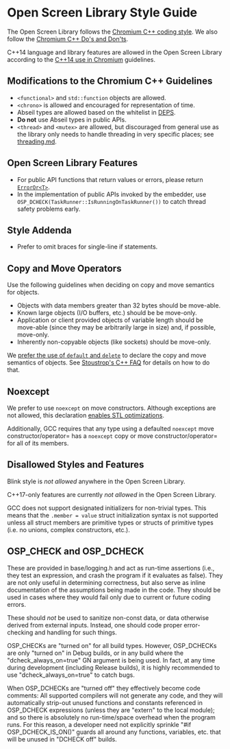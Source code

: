 # Open Screen Library Style Guide

The Open Screen Library follows the
[Chromium C++ coding style](https://chromium.googlesource.com/chromium/src/+/master/styleguide/c++/c++.md).
We also follow the
[Chromium C++ Do's and Don'ts](https://sites.google.com/a/chromium.org/dev/developers/coding-style/cpp-dos-and-donts).

C++14 language and library features are allowed in the Open Screen Library
according to the
[C++14 use in Chromium](https://chromium-cpp.appspot.com#core-whitelist) guidelines.

## Modifications to the Chromium C++ Guidelines

- `<functional>` and `std::function` objects are allowed.
- `<chrono>` is allowed and encouraged for representation of time.
- Abseil types are allowed based on the whitelist in [DEPS](https://chromium.googlesource.com/openscreen/+/refs/heads/master/DEPS).
- **Do not** use Abseil types in public APIs.
- `<thread>` and `<mutex>` are allowed, but discouraged from general use as the
  library only needs to handle threading in very specific places;
  see [threading.md](threading.md).

## Open Screen Library Features

- For public API functions that return values or errors, please return
  [`ErrorOr<T>`](https://chromium.googlesource.com/openscreen/+/master/base/error.h).
- In the implementation of public APIs invoked by the embedder, use
  `OSP_DCHECK(TaskRunner::IsRunningOnTaskRunner())` to catch thread safety
  problems early.

## Style Addenda

- Prefer to omit braces for single-line if statements.

## Copy and Move Operators

Use the following guidelines when deciding on copy and move semantics for
objects.

- Objects with data members greater than 32 bytes should be move-able.
- Known large objects (I/O buffers, etc.) should be be move-only.
- Application or client provided objects of variable length should be move-able
  (since they may be arbitrarily large in size) and, if possible, move-only.
- Inherently non-copyable objects (like sockets) should be move-only.

We [prefer the use of `default` and `delete`](https://sites.google.com/a/chromium.org/dev/developers/coding-style/cpp-dos-and-donts#TOC-Prefer-to-use-default)
to declare the copy and move semantics of objects.  See
[Stoustrop's C++ FAQ](http://www.stroustrup.com/C++11FAQ.html#default)
for details on how to do that.

## Noexcept

We prefer to use `noexcept` on move constructors.  Although exceptions are not
allowed, this declaration [enables STL optimizations](https://en.cppreference.com/w/cpp/language/noexcept_spec).

Additionally, GCC requires that any type using a defaulted `noexcept` move
constructor/operator= has a `noexcept` copy or move constructor/operator= for
all of its members.

## Disallowed Styles and Features

Blink style is *not allowed* anywhere in the Open Screen Library.

C++17-only features are currently *not allowed* in the Open Screen Library.

GCC does not support designated initializers for non-trivial types.  This means
that the `.member = value` struct initialization syntax is not supported unless
all struct members are primitive types or structs of primitive types (i.e. no
unions, complex constructors, etc.).

## OSP_CHECK and OSP_DCHECK

These are provided in base/logging.h and act as run-time assertions (i.e., they
test an expression, and crash the program if it evaluates as false). They are
not only useful in determining correctness, but also serve as inline
documentation of the assumptions being made in the code. They should be used in
cases where they would fail only due to current or future coding errors.

These should *not* be used to sanitize non-const data, or data otherwise derived
from external inputs. Instead, one should code proper error-checking and
handling for such things.

OSP_CHECKs are "turned on" for all build types. However, OSP_DCHECKs are only
"turned on" in Debug builds, or in any build where the "dcheck_always_on=true"
GN argument is being used. In fact, at any time during development (including
Release builds), it is highly recommended to use "dcheck_always_on=true" to
catch bugs.

When OSP_DCHECKs are "turned off" they effectively become code comments: All
supported compilers will not generate any code, and they will automatically
strip-out unused functions and constants referenced in OSP_DCHECK expressions
(unless they are "extern" to the local module); and so there is absolutely no
run-time/space overhead when the program runs. For this reason, a developer need
not explicitly sprinkle "#if OSP_DCHECK_IS_ON()" guards all around any
functions, variables, etc. that will be unused in "DCHECK off" builds.
